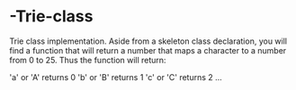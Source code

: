 # -Trie-class
Trie class implementation.
Aside from a skeleton class declaration, you will find a function that will return a number that maps a character to a number from 0 to 25. Thus the function will return:

'a' or 'A' returns 0
'b' or 'B' returns 1
'c' or 'C' returns 2 ...
